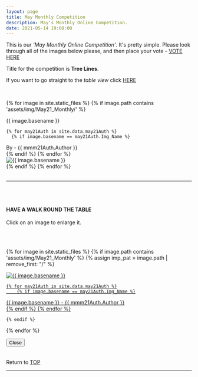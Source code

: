```yaml
---
layout: page
title: May Monthly Competition
description: May's Monthly Online Competition.
date: 2021-05-14 19:00:00
---
```



This is our _'May Monthly Online Competition'_. It's pretty simple. Please look through all of the images below please, and then place your vote - <a target="_blank" href="https://surveyhero.com/c/7e25e690">VOTE HERE</a> 


<p>Title for the competition is <strong>Tree Lines</strong>. </p> 

If you want to go straight to the *table view* click <a href="#tableView">HERE</a>

<!-- <br>
## !! VOTING IS NOW CLOSED !!
<br> -->

<br>

<!-- This loops through all the images in specified folder -->
{% for image in site.static_files %}
    {% if image.path contains 'assets/img/May21_Monthly/' %}
<div class="Number">{{ image.basename }}</div>

<!-- This runs and checks if there is a matching author in the file -->
    {% for may21Auth in site.data.may21Auth %}
      {% if image.basename == may21Auth.Img_Name %}
<div class="subName">By - {{ mmm21Auth.Author }}</div>
      {% endif %}
    {% endfor %}


<div>
    <img class="col three Comp_Img" src="{{ site.baseurl }}{{ image.path }}" alt="{{ image.basename }}">
</div>
    {% endif %}
{% endfor %}



<br>
<br>

<hr id="tableView">

<br>
<br>

<div class="col three caption">
    <h4>HAVE A WALK ROUND THE TABLE </h4>
    <p>Click on an image to enlarge it.</p>    
</div>

<br>
<br>


<!-- MASONARY GRID -->
<div class="full-width">
	<div class="grid">

{% for image in site.static_files %}
    {% if image.path contains 'assets/img/May21_Monthly' %}
        {% assign imp_pat = image.path | remove_first: "/" %}
<div class="grid__item" data-size="1280x1280">  
    <a href="{{ site.baseurl }}{{ image.path }}" class="img-wrap" alt="{{ image.basename }}">
        <img src="{{ site.baseurl }}{{ image.path }}" alt="{{ image.basename }}" />

    {% for may21Auth in site.data.may21Auth %}
        {% if image.basename == may21Auth.Img_Name %}
<div class="description description--grid">{{ image.basename }} - {{ mmm21Auth.Author }}</div>
        {% endif %}
    {% endfor %}

</a>
</div>

    {% endif %}
{% endfor %}
	</div>

<!-- /grid -->
<div class="preview">
	<button class="action action--close"><i class="fa fa-times"></i><span class="text-hidden">Close</span></button>
	<div class="description description--preview"></div>
</div>
</div>
<!-- MASONARY GRID END -->

<br>
<br>

<div class="col three caption">
    Return to <a href="#top">TOP</a>
</div>

<hr>






